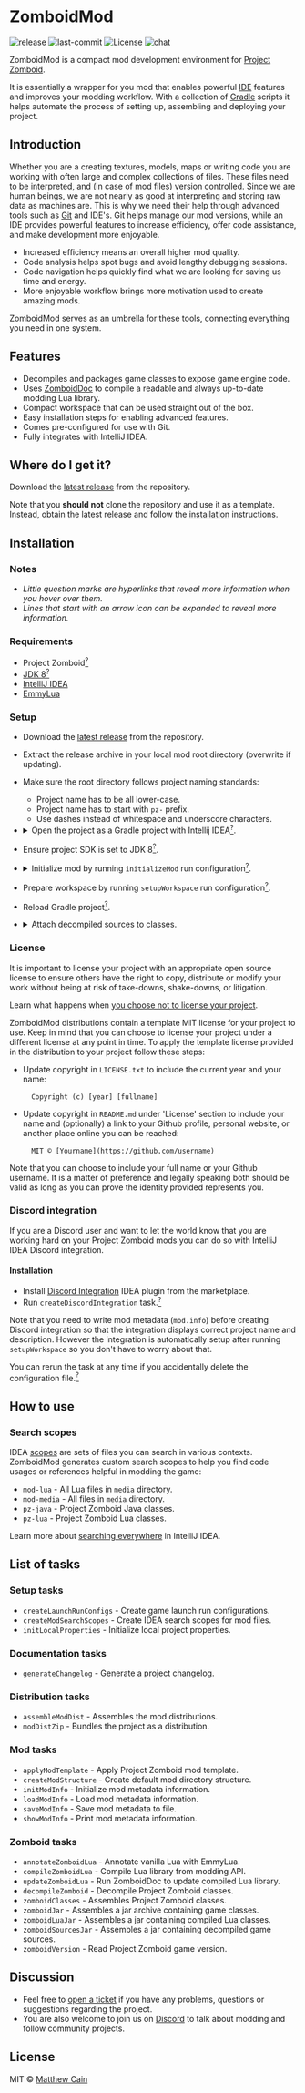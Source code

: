 # ZomboidMod

[![release](https://img.shields.io/github/v/release/cocolabs/pz-zmod)](https://github.com/cocolabs/pz-zmod/releases/latest) ![last-commit](https://img.shields.io/github/last-commit/cocolabs/pz-zmod/dev) [![License](https://img.shields.io/github/license/cocolabs/pz-zmod)](https://mit-license.org/) [![chat](https://img.shields.io/discord/717757483376050203?color=7289DA&label=discord&logo=discord&logoColor=white)](https://discord.gg/vCeydWCbd9)

ZomboidMod is a compact mod development environment for [Project Zomboid](https://projectzomboid.com/blog/).

It is essentially a wrapper for you mod that enables powerful [IDE](https://en.wikipedia.org/wiki/Integrated_development_environment) features and improves your modding workflow. With a collection of [Gradle](https://gradle.org/) scripts it helps automate the process of setting up, assembling and deploying your project.

## Introduction

Whether you are a creating textures, models, maps or writing code you are working with often large and complex collections of files. These files need to be interpreted, and (in case of mod files) version controlled. Since we are human beings, we are not nearly as good at interpreting and storing raw data as machines are. This is why we need their help through advanced tools such as [Git](https://git-scm.com/) and IDE's. Git helps manage our mod versions, while an IDE provides powerful features to increase efficiency, offer code assistance, and make development more enjoyable.

- Increased efficiency means an overall higher mod quality.  
- Code analysis helps spot bugs and avoid lengthy debugging sessions. 
- Code navigation helps quickly find what we are looking for saving us time and energy.
- More enjoyable workflow brings more motivation used to create amazing mods.

ZomboidMod serves as an umbrella for these tools, connecting everything you need in one system.

## Features

- Decompiles and packages game classes to expose game engine code.
- Uses [ZomboidDoc](https://github.com/yooksi/pz-zdoc/) to compile a readable and always up-to-date modding Lua library.
- Compact workspace that can be used straight out of the box.
- Easy installation steps for enabling advanced features.
- Comes pre-configured for use with Git. 
- Fully integrates with IntelliJ IDEA.

## Where do I get it?

Download the [latest release](https://github.com/cocolabs/pz-zmod/releases/latest) from the repository.

Note that you **should not** clone the repository and use it as a template.
Instead, obtain the latest release and follow the [installation](#installation) instructions. 

## Installation

### Notes

- *Little question marks are hyperlinks that reveal more information when you hover over them.*
- *Lines that start with an arrow icon can be expanded to reveal more information.*

### Requirements

- Project Zomboid[<sup>?</sup>](#requirements "tested with 41.50-IWBUMS")
- [JDK 8](https://adoptopenjdk.net/?variant=openjdk8&jvmVariant=hotspot)[<sup>?</sup>](#requirements "tested with OpenJDK 1.8.0_282")
- [IntelliJ IDEA](https://www.jetbrains.com/idea/)
- [EmmyLua](https://plugins.jetbrains.com/plugin/9768-emmylua)

### Setup

- Download the [latest release](https://github.com/cocolabs/pz-zmod/releases/latest) from the repository.

- Extract the release archive in your local mod root directory (overwrite if updating).

- Make sure the root directory follows project naming standards:
  
  - Project name has to be all lower-case.
  - Project name has to start with `pz-` prefix.
  - Use dashes instead of whitespace and underscore characters.
  
- <details>
	<summary>Open the project as a Gradle project with Intellij IDEA<a href="https://www.jetbrains.com/help/idea/gradle.html#gradle_import_project_start"><sup>?</sup></a>.</summary>
	<br><img src="images/open_project.png" width=75%/>
	<br><img src="images/load_gradle_project.png" width=40%/>
</details>

- Ensure project SDK is set to JDK 8[<sup>?</sup>](https://www.jetbrains.com/help/idea/sdk.html#change-project-sdk).

- <details>
	<summary>Initialize mod by running <code>initializeMod</code> run configuration<a href="https://www.jetbrains.com/help/idea/run-debug-configuration.html"><sup>?</sup></a>.</summary>
	<br><img src="images/init_mod.gif" width=65%/>
  </details>

- Prepare workspace by running `setupWorkspace` run configuration[<sup>?</sup>](https://www.jetbrains.com/help/idea/run-debug-configuration.html).

- Reload Gradle project[<sup>?</sup>](https://www.jetbrains.com/help/idea/work-with-gradle-projects.html#gradle_refresh_project).

- <details>
	<summary>Attach decompiled sources to classes.</summary>
	<ul>
	<li>Open project structure - <code>File -> Project Structure...</code></li>
	<li>Open <code>modules -> main -> Dependencies</code> panel.</li>
	<li>Find and select <code>zomboid-&ltversion&gt.jar</code> dependency.</li>
	<li>Click the little pencil icon to edit depdendency properties.</li>
	</ul>
	<img src="images/module_dependencies.png" width=100%/>
	<p>You should now be in the window called <code>Configure Module Library</code>.</p>
	<ul>
	<li>Click the little plus icon (<code>Alt + Insert</code>) to attach files.</li>
	<li>In the new explorer window that just popped up find and select compiled sources which should be in <code>./lib/zomboid-&ltversion&gt-sources.jar</code> in project root directory.</li>
	<li>Click <code>OK</code> in all open windows to save and apply settings.</li>
	</ul>
	<img src="images/module_library.png" width=65%/>
</details>

### License

It is important to license your project with an appropriate open source license to ensure others have the right to copy, distribute or modify your work without being at risk of take-downs, shake-downs, or litigation.

Learn what happens when [you choose not to license your project](https://choosealicense.com/no-permission/).

ZomboidMod distributions contain a template MIT license for your project to use. Keep in mind that you can choose to license your project under a different license at any point in time. To apply the template license provided in the distribution to your project follow these steps:

- Update copyright in `LICENSE.txt` to include the current year and your name:

		Copyright (c) [year] [fullname]


- Update copyright in `README.md` under 'License' section to include your name and (optionally) a link to your Github profile, personal website, or another place online you can be reached:

		MIT © [Yourname](https://github.com/username)

Note that you can choose to include your full name or your Github username. It is a matter of preference and legally speaking both should be valid as long as you can prove the identity provided represents you. 

### Discord integration

If you are a Discord user and want to let the world know that you are working hard on your Project Zomboid mods you can do so with IntelliJ IDEA Discord integration.

#### Installation

- Install [Discord Integration](https://plugins.jetbrains.com/plugin/10233-discord-integration) IDEA plugin from the marketplace.
- Run `createDiscordIntegration` task.[<sup>?</sup>](#discord-integration "This task will run automatically when you run setupWorkspace configuration.")

Note that you need to write mod metadata (`mod.info`) before creating Discord integration so that the integration displays correct project name and description. However the integration is automatically setup after running `setupWorkspace` so you don't have to worry about that.

You can rerun the task at any time if you accidentally delete the configuration file.[<sup>?</sup>](#a ".idea/discord.xml")

## How to use

### Search scopes

IDEA [scopes](https://www.jetbrains.com/help/idea/settings-scopes.html) are sets of files you can search in various contexts. ZomboidMod generates custom search scopes to help you find code usages or references helpful in modding the game:

- `mod-lua` - All Lua files in `media` directory.
- `mod-media` - All files in `media` directory.
- `pz-java` - Project Zomboid Java classes.
- `pz-lua` - Project Zomboid Lua classes.

Learn more about [searching everywhere](https://www.jetbrains.com/help/idea/searching-everywhere.html) in IntelliJ IDEA.

## List of tasks

### Setup tasks

- `createLaunchRunConfigs` - Create game launch run configurations.
- `createModSearchScopes` - Create IDEA search scopes for mod files.
- `initLocalProperties` - Initialize local project properties.

### Documentation tasks

- `generateChangelog` - Generate a project changelog.

### Distribution tasks

- `assembleModDist` - Assembles the mod distributions.
- `modDistZip` - Bundles the project as a distribution.

### Mod tasks

- `applyModTemplate` - Apply Project Zomboid mod template.
- `createModStructure` - Create default mod directory structure.
- `initModInfo` - Initialize mod metadata information.
- `loadModInfo` - Load mod metadata information.
- `saveModInfo` - Save mod metadata to file.
- `showModInfo` - Print mod metadata information.

### Zomboid tasks

- `annotateZomboidLua` - Annotate vanilla Lua with EmmyLua.
- `compileZomboidLua` - Compile Lua library from modding API.
- `updateZomboidLua` - Run ZomboidDoc to update compiled Lua library.
- `decompileZomboid` - Decompile Project Zomboid classes.
- `zomboidClasses` - Assembles Project Zomboid classes.
- `zomboidJar` - Assembles a jar archive containing game classes.
- `zomboidLuaJar` - Assembles a jar containing compiled Lua classes.
- `zomboidSourcesJar` - Assembles a jar containing decompiled game sources.
- `zomboidVersion` - Read Project Zomboid game version.

## Discussion

- Feel free to [open a ticket](https://github.com/cocolabs/pz-zmod/issues/new) if you have any problems, questions or suggestions regarding the project.
- You are also welcome to join us on [Discord](https://discord.gg/vCeydWCbd9) to talk about modding and follow community projects.

## License

MIT © [Matthew Cain](https://github.com/yooksi)
